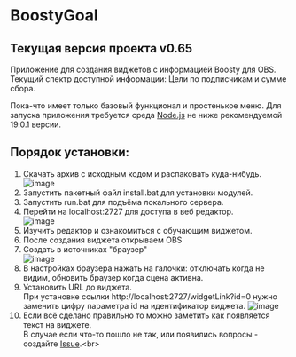 # BoostyGoal
## Текущая версия проекта v0.65
Приложение для создания виджетов с информацией Boosty для OBS.
Текущий спектр доступной информации: Цели по подписчикам и сумме сбора.

Пока-что имеет только базовый функционал и простенькое меню.
Для запуска приложения требуется среда [Node.js](https://nodejs.org/ru) не ниже рекомендуемой 19.0.1 версии.


## Порядок установки:

1. Скачать архив с исходным кодом и распаковать куда-нибудь.
![image](https://github.com/zevordex/BoostyStreamWidget/assets/60899690/f9282ab4-5e82-4816-93ac-b95da1dfaed9)
2. Запустить пакетный файл install.bat для установки модулей.
3. Запустить run.bat для подъёма локального сервера.
4. Перейти на localhost:2727 для доступа в веб редактор.<br>
![image](https://github.com/zevordex/BoostyStreamWidget/assets/60899690/854e00f2-da5e-4e7c-b12f-a22082fd0810)
6. Изучить редактор и ознакомиться с обучающим виджетом.
7. После создания виджета открываем OBS
8. Создать в источниках "браузер"<br>
![image](https://github.com/zevordex/BoostyStreamWidget/assets/60899690/c11b4767-85f7-478c-89a1-6429cb4ba815)
9. В настройках браузера нажать на галочки: отключать когда не видим, обновить браузер когда сцена активна.
10. Установить URL до виджета.<br>
При установке ссылки http://localhost:2727/widgetLink?id=0 нужно заменить цифру параметра id на идентификатор виджета.
![image](https://github.com/zevordex/BoostyStreamWidget/assets/60899690/cbe28aad-4e4c-4db6-a440-71dc82f4f786)
11. Если всё сделано правильно то можно заметить как появляется текст на виджете.<br>
В случае если что-то пошло не так, или появились вопросы - создайте [Issue]([https://nodejs.org/ru](https://github.com/zevordex/BoostyStreamWidget/issues)).<br>
